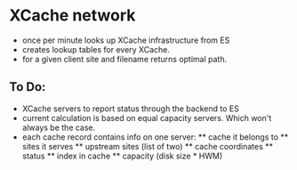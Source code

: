 # XCache network 

* once per minute looks up XCache infrastructure from ES 
* creates lookup tables for every XCache.
* for a given client site and filename returns optimal path.

## To Do:
* XCache servers to report status through the backend to ES
* current calculation is based on equal capacity servers. Which won't always be the case.
* each cache record contains info on one server: 
**	cache it belongs to
**  sites it serves
**  upstream sites (list of two)
**  cache coordinates
**  status
**  index in cache
**  capacity (disk size * HWM)
